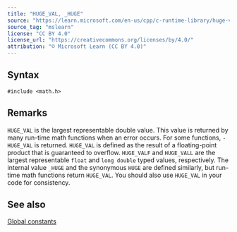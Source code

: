 ```yaml
---
title: "HUGE_VAL, _HUGE"
source: "https://learn.microsoft.com/en-us/cpp/c-runtime-library/huge-val-huge?view=msvc-170"
source_tag: "mslearn"
license: "CC BY 4.0"
license_url: "https://creativecommons.org/licenses/by/4.0/"
attribution: "© Microsoft Learn (CC BY 4.0)"
---
```

## Syntax

```
#include <math.h>
```

## Remarks

`HUGE_VAL` is the largest representable double value. This value is returned by many run-time math functions when an error occurs. For some functions, `-HUGE_VAL` is returned. `HUGE_VAL` is defined as the result of a floating-point product that is guaranteed to overflow. `HUGE_VALF` and `HUGE_VALL` are the largest representable `float` and `long double` typed values, respectively. The internal value `_HUGE` and the synonymous `HUGE` are defined similarly, but run-time math functions return `HUGE_VAL`. You should also use `HUGE_VAL` in your code for consistency.

## See also

[Global constants](https://learn.microsoft.com/en-us/cpp/c-runtime-library/global-constants?view=msvc-170)